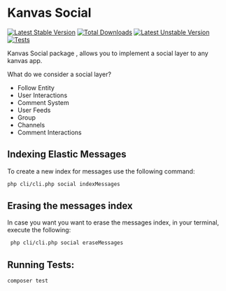 Kanvas Social
============

[![Latest Stable Version](https://poser.pugx.org/kanvas/social/v)](//packagist.org/social/kanvas/social) [![Total Downloads](https://poser.pugx.org/kanvas/social/downloads)](//packagist.org/social/kanvas/social) [![Latest Unstable Version](https://poser.pugx.org/kanvas/social/v/unstable)](//packagist.org/social/kanvas/social) 
[![Tests](https://github.com/bakaphp/social/workflows/Tests/badge.svg?branch=master)](https://github.com/bakaphp/social/actions?query=workflow%3ATests)

Kanvas Social package , allows you to implement a social layer to any kanvas app.

What do we consider a social layer?
- Follow Entity
- User Interactions
- Comment System
- User Feeds
- Group
- Channels
- Comment Interactions

Indexing Elastic Messages
-------------------------

To create a new index for messages use the following command:

``` bash
php cli/cli.php social indexMessages
```

Erasing the messages index
-------------------------

In case you want you want to erase the messages index, in your terminal, execute the following:

``` bash
 php cli/cli.php social eraseMessages
```

Running Tests:
--------
```bash 
composer test
```
